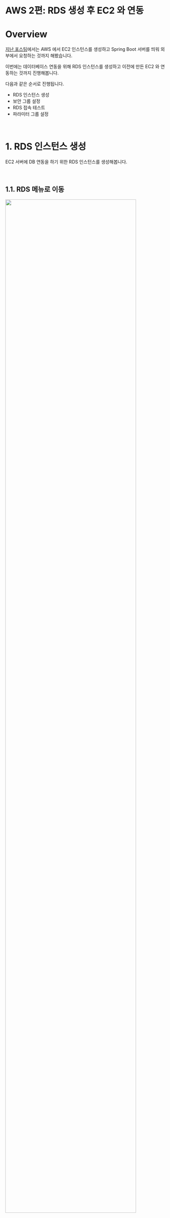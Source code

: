 # AWS 2편: RDS 생성 후 EC2 와 연동

# Overview

[지난 포스팅](aws-01-ec2.md)에서는 AWS 에서 EC2 인스턴스를 생성하고 Spring Boot 서버를 띄워 외부에서 요청하는 것까지 해봤습니다.

이번에는 데이터베이스 연동을 위해 RDS 인스턴스를 생성하고 이전에 만든 EC2 와 연동하는 것까지 진행해봅니다.

다음과 같은 순서로 진행됩니다.

- RDS 인스턴스 생성
- 보안 그룹 설정
- RDS 접속 테스트
- 파라미터 그룹 설정

<br>

# 1. RDS 인스턴스 생성

EC2 서버에 DB 연동을 하기 위한 RDS 인스턴스를 생성해봅니다.

<br>

## 1.1. RDS 메뉴로 이동

<img src="https://github.com/ParkJiwoon/PrivateStudy/raw/master/ci-cd/images/screen_2022_01_17_02_17_10.png" width="90%">

EC2 와 마찬가지로 검색하면 쉽게 찾을 수 있습니다.

<br>

## 1.2. 데이터베이스 생성

<img src="https://github.com/ParkJiwoon/PrivateStudy/raw/master/ci-cd/images/screen_2022_01_17_02_18_39.png" width="90%">

대시보드에서 선택해도 되고 아니면 이렇게 메뉴에 진입해서 직접 데이터베이스 생성을 눌러도 됩니다.

<br>

## 1.3. DB 종류 선택

<img src="https://github.com/ParkJiwoon/PrivateStudy/raw/master/ci-cd/images/screen_2022_01_17_02_27_03.png" width="90%">

저는 MySQL 을 선택했습니다.

<br>

## 1.4. DB 설정 입력

<img src="https://github.com/ParkJiwoon/PrivateStudy/raw/master/ci-cd/images/screen_2022_01_17_03_15_00.png" width="90%">

데이터베이스 이름, 마스터 이름, 비밀번호를 입력합니다.

실제 DB 에 접근할 때 사용할 정보이므로 신중하게 입력해야 합니다.

<br>

## 1.5. 스토리지 설정

<img src="https://github.com/ParkJiwoon/PrivateStudy/raw/master/ci-cd/images/screen_2022_01_17_02_31_46.png" width="90%">

사실 프리 티어일 때는 선택권이 거의 없습니다.

그냥 대부분 기본 설정을 사용하면 되는데 "스토리지 자동 조정" 저 부분 체크만 해제해주시면 됩니다.

안그러면 개발을 진행하다 임계값이 초과되면 자동으로 스토리지가 늘어나서 과금될 가능성이 있습니다.

<br>

## 1.6. 보안 그룹 설정

<img src="https://github.com/ParkJiwoon/PrivateStudy/raw/master/ci-cd/images/screen_2022_01_17_03_12_35.png" width="90%">

퍼블릭 액세스는 "예" 로 지정해줍니다.

"아니요"를 선택하면 퍼블릭 IP 주소가 할당되지 않기 때문에 외부에서 접속할 수 없습니다.

그리고 EC2 와 마찬가지로 보안 그룹을 설정하거나 새로 생성할 수 있습니다.

기존에 사용 중인게 있다면 "기존 항목 선택" 을 누르고 보안 그룹을 추가하면 됩니다.

여기서는 "새로 생성" 으로 해보겠습니다.

<br>

## 1.7. 추가 구성

<img src="https://github.com/ParkJiwoon/PrivateStudy/raw/master/ci-cd/images/screen_2022_01_17_02_37_46.png" width="90%">

추가 구성에서 데이터베이스 이름을 적고 자동 백업을 비활성화 합니다.

어차피 개발용이라 데이터가 중요하지 않아서 자동 백업을 비활성화 했지만, 만약 지워져도 복구해야 하는 데이터라면 당연히 백업을 활성화 해야 합니다.

여기까지 진행했으면 "데이터베이스 생성" 을 눌러서 생성을 완료합니다.

생성 완료까지는 시간이 좀 걸립니다.

<br>

# 2. RDS 보안 그룹 설정

RDS 인스턴스를 생성할 때 보안 그룹을 새로 생성한 걸 기억하실 겁니다.

데이터베이스는 서버에서 접근 가능해야 하기 때문에 보안 그룹 설정이 추가로 필요합니다.

여기서 서버란 곧 "EC2 인스턴스의 탄력적 IP" 를 의미합니다.

탄력적 IP 를 직접 넣는 대신 손쉽게 설정할 수 있는 방법이 있습니다.

<br>

## 2.1. 현재 보안 그룹 확인

<img src="https://github.com/ParkJiwoon/PrivateStudy/raw/master/ci-cd/images/screen_2022_01_17_03_24_02.png" width="90%">

RDS 인스턴스 정보로 들어가면 하단에서 보안 그룹 규칙을 확인할 수 있습니다.

친절하게 제가 접속할 수 있게 로컬 IP 만 인바운드 규칙에 추가해두었네요.

아웃바운드는 EC2 와 마찬가지로 모든 트래픽에 대해 열어두었습니다.

RDS 보안 그룹은 EC2 보안 그룹이랑 별도로 관리하지 않고 같은 곳에서 관리합니다.

따라서, 보안 그룹을 편집하려면 EC2 대시보드로 이동하거나 저 보안 그룹 이름을 클릭해서 페이지를 열어야 합니다.

<br>

## 2.2. 보안 그룹 리스트에서 EC2 보안 그룹 ID 복사

EC2 대시보드의 보안 그룹 메뉴로 이동하면 지금까지 만들었던 보안 그룹 리스트를 확인할 수 있습니다.

이전에 만들었던 MySecurityGroup 도 있을 텐데 보안 그룹 ID 를 복사해줍니다.

<br>

## 2.3. RDS 인바운드 규칙에 EC2 보안 그룹 ID 입력

<img src="https://github.com/ParkJiwoon/PrivateStudy/raw/master/ci-cd/images/screen_2022_01_17_03_25_10.png" width="90%">

유형을 MYSQL/Aurora 로 선택하고 사용자 지정으로 EC2 보안 그룹의 ID 를 추가하고 저장합니다.

<br>

# 3. RDS 접속 테스트

보안 그룹 설정까지 했다면 실제로 연결이 잘 되는지 다음 두 가지를 테스트 해봅시다.

- 로컬 PC 에서 접속
- EC2 인스턴스 서버에서 접속

<br>

## 3.1. 엔드포인트와 포트 확인

<img src="https://github.com/ParkJiwoon/PrivateStudy/raw/master/ci-cd/images/screen_2022_01_17_03_31_52.png" width="90%">

RDS 인스턴스 정보에서 엔드포인트와 포트를 확인합니다.

<br>

## 3.2. 로컬 PC (Sequel Ace) 에서 접속

<img src="https://github.com/ParkJiwoon/PrivateStudy/raw/master/ci-cd/images/screen_2022_01_17_03_35_09.png" width="70%">

Database GUI 툴은 여러 가지가 있으므로 각자 편한걸로 접근하시면 됩니다.

저는 Sequel Ace 에서 접속을 시도해보겠습니다.

아래 세가지만 입력 후 Connect 를 누르면 접속 가능합니다.

- Host: RDS 엔드포인트
- Username: RDS 생성 시 입력했던 정보
- Password: RDS 생성 시 입력했던 정보

<br>

<img src="https://github.com/ParkJiwoon/PrivateStudy/raw/master/ci-cd/images/screen_2022_01_17_03_36_53.png" width="30%">

RDS 생성 시에 지정했던 초기 데이터베이스 이름도 확인할 수 있네요.

<br>

## 3.3. EC2 에서 접속

먼저 EC2 에 접속해줍니다.

우선 MySQL 을 먼저 설치해줘야 합니다.

```sh
# Ubuntu 에서 MySQL 설치
$ sudo apt-get update
$ sudo apt-get install mysql-server
```

<br>

그리고 mysql 명령어로 접속을 시도합니다.

권한 문제가 있으면 sudo 로 재시도 합니다.

```sh
# mysql -u {유저이름} -p --host {엔드포인트}
$ mysql -u admin -p --host my-rds-instance.ciweuig9oiko.ap-northeast-2.rds.amazonaws.com
```

<br>

접속이 잘 된것을 확인할 수 있습니다.

<img src="https://github.com/ParkJiwoon/PrivateStudy/raw/master/ci-cd/images/screen_2022_01_17_03_47_55.png" width="90%">

<br>

# 4. RDS 파라미터 그룹 설정

이제 추가적으로 파라미터 그룹 설정을 해줍시다.

RDS 는 다음 세가지 설정을 필수로 해줘야 합니다.

- Time Zone
- Character Set
- Max Connection

<br>

## 4.1. 파라미터 그룹 페이지로 이동

<img src="https://github.com/ParkJiwoon/PrivateStudy/raw/master/ci-cd/images/screen_2022_01_17_03_58_46.png" width="90%">

먼저 파라미터 그룹 메뉴를 찾아 이동합니다.

<br>

## 4.2. 파라미터 그룹 생성

<img src="https://github.com/ParkJiwoon/PrivateStudy/raw/master/ci-cd/images/screen_2022_01_17_04_02_07.png" width="90%">

파라미터 그룹 패밀리는 RDS DB 와 맞춰서 선택하고 이름과 설명만 입력해서 생성합니다.

생성한 파라미터 그룹을 클릭해서 파라미터 편집을 누릅니다.

<br>

## 4.3. Time Zone

<img src="https://github.com/ParkJiwoon/PrivateStudy/raw/master/ci-cd/images/screen_2022_01_17_04_08_33.png" width="90%">

타임존을 Asia/Seoul 로 변경합니다.

<br>

## 4.4. Character Set

<img src="https://github.com/ParkJiwoon/PrivateStudy/raw/master/ci-cd/images/screen_2022_01_17_04_10_29.png" width="90%">

character_set 으로 검색해서 나온 6 개의 값을 전부 `utf8mb4` 로 변경해줍니다.

원래는 `utf8` 을 많이 사용했으나 `utf8mb4` 가 이모지까지 지원하기 때문에 더 많이 사용되는 추세입니다.

<br>

<img src="https://github.com/ParkJiwoon/PrivateStudy/raw/master/ci-cd/images/screen_2022_01_17_04_13_08.png" width="90%">

collation 으로 검색해서 나온 값들도 전부 `utf8mb4_general_ci` 로 변경해줍니다.

<br>

## 4.5. Max Connection

<img src="https://github.com/ParkJiwoon/PrivateStudy/raw/master/ci-cd/images/screen_2022_01_17_04_14_59.png" width="90%">

마지막으로 max_connections 을 수정해줍니다.

이 값은 원래 RDS 인스턴스 사양에 의해 결정됩니다.

<br>

## 4.6. 최종 변경사항 정리

<img src="https://github.com/ParkJiwoon/PrivateStudy/raw/master/ci-cd/images/screen_2022_01_17_04_16_06.png" width="90%">

저장하기 전에 미리보기를 하면 마지막으로 변경 사항들을 확인할 수 있습니다.

<br>

## 4.7. RDS 파라미터 그룹 변경

<img src="https://github.com/ParkJiwoon/PrivateStudy/raw/master/ci-cd/images/screen_2022_01_17_04_19_15.png" width="90%">

RDS 인스턴스로 이동해서 "수정" 버튼을 클릭합니다.

그리고 "추가 구성" 탭으로 이동해서 DB 파라미터 그룹을 변경해줍니다.

<br>

<img src="https://github.com/ParkJiwoon/PrivateStudy/raw/master/ci-cd/images/screen_2022_01_17_04_20_08.png" width="90%">

RDS 는 인스턴스를 수정할 때 예약 적용과 즉시 적용을 선택할 수 있는데 초기 설정이므로 "즉시 적용" 을 선택해줍시다.

<br>

# Conclusion

이렇게 해서 EC2 에 인스턴스 연동까지 진행해봤습니다.

Spring Boot 에서 DB 에 연동하고 싶다면 로컬에서 접속한 것처럼 세팅해주고 진행하면 됩니다.

이제 DB 연동한 서버를 외부에 노출하는 것까지 가능합니다.